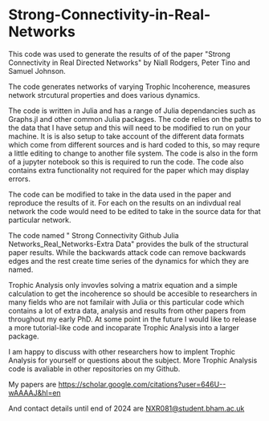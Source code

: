 # Strong-Connectivity-in-Real-Networks



This code was used to generate the results of of the paper "Strong Connectivity in Real Directed Networks" by Niall Rodgers, Peter Tino and Samuel Johnson.

The code generates networks of varying Trophic Incoherence, measures network strcutural properties and does various dynamics.

The code is written in Julia and has a range of Julia dependancies such as Graphs.jl and other common Julia packages. The code relies on the paths to the data that I have setup and this will need to be modified to run on your machine. It is is also setup to take account of the different data formats which come from different sources and is hard coded to this, so may requre a little editing to change to another file system. The code is also in the form of a jupyter notebook so this is required to run the code. The code also contains extra functionality not required for the paper which may display errors. 

The code can be modified to take in the data used in the paper and reproduce the results of it. For each on the results on an indivdual real network the code would need to be edited to take in the source data for that particular network.

The code named " Strong Connectivity Github Julia Networks_Real_Networks-Extra Data" provides the bulk of the structural paper results. While the backwards attack code can remove backwards edges and the rest create time series of the dynamics for which they are named. 

Trophic Analysis only invovles solving a matrix equation and a simple calculation to get the incoherence so should be accesible to researchers in many fields who are not familair with Julia or this particular code which contains a lot of extra data, analysis and results from other papers from throughout my early PhD. At some point in the future I would like to release a more tutorial-like code and incoparate Trophic Analysis into a larger package. 

I am happy to discuss with other researchers how to implent Trophic Analysis for yourself or questions about the subject. More Trophic Analysis code is avaliable in other repositories on my Github.

My papers are https://scholar.google.com/citations?user=646U--wAAAAJ&hl=en

And contact details until end of 2024 are NXR081@student.bham.ac.uk
